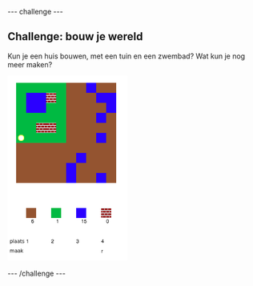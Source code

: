 \--- challenge \---

## Challenge: bouw je wereld

Kun je een huis bouwen, met een tuin en een zwembad? Wat kun je nog meer maken?

![screenshot](images/craft-build-example.png)

\--- /challenge \---